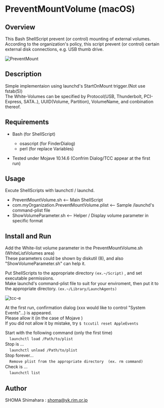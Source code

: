 # PreventMountVolume (macOS)

## Overview
This Bash ShellScript prevent (or control) mounting of external volumes.  
According to the organization's policy, this script prevent (or control) certain external disk connections, e.g. USB thumb drive.  

![PreventMount](https://user-images.githubusercontent.com/49780970/67717663-82f51a80-fa11-11e9-99ae-9ed4e398aab5.gif) 

## Description
Simple implementaion using launchd's StartOnMount trigger.(Not use fstab(5))  
The White-Volumes can be specified by Protocol(USB, Thunderbolt, PCI-Express, SATA..), UUID(Volume, Partition), VolumeName, and conbination thereof.

## Requirements
- Bash (for ShellScript)
  - osascript (for FinderDialog)
  - perl (for replace Variables)

- Tested under Mojave 10.14.6 (Confrim Dialog/TCC appear at the first run)

## Usage
Excute ShellScripts with launchctl / launchd.
- PreventMountVolume.sh   <-- Main ShellScript
- com.myOrganization.PreventMountVolume.plist    <-- Sample /launchd's command-plist file
- ShowVolumeParameter.sh   <-- Helper / Display volume parameter in specific format

## Install and Run
Add the White-list volume parameter in the PreventMountVolume.sh (WhiteListVolumes area)  
These parameters could be shown by diskutil (8), and also "ShowVolumeParameter.sh" can help it.  

Put ShellScripts to the appropriate directory  `(ex.~/Script)`  , and set executable permissions.  
Make launchd's command-plist file to suit for your enviroment, then put it to the appropriate directory. `(ex.~/Library/LaunchAgents)`  

![tcc-e](https://user-images.githubusercontent.com/49780970/67718026-42e26780-fa12-11e9-81f2-3ef96dba789a.jpg) 

At the first run, confirmation dialog (xxx would like to control "System Events"...) is appeared.  
Please allow it (in the case of Mojave )  
If you did not allow it by mistake, try `$ tccutil reset AppleEvents`  

Start with the following command (only the first time)  
　```launchctl load /Path/to/plist```  
Stop is ...  
　```launchctl unload /Path/to/plist```  
Stop forever...  
　```Remove plist from the appropriate directory  (ex. rm command)```  
Check is ...  
　```launchctl list```  

## Author
SHOMA Shimahara : <shoma@yk.rim.or.jp>
